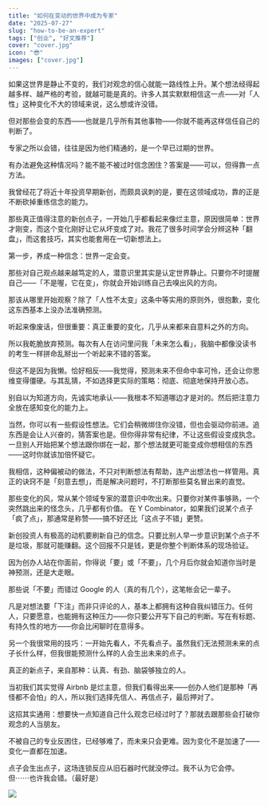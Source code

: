 ```yaml
---
title: "如何在变动的世界中成为专家"
date: "2025-07-27"
slug: "how-to-be-an-expert"
tags: ["创业", "好文推荐"]
cover: "cover.jpg"
icon: "😎"
images: ["cover.jpg"]
---
```

如果这世界是静止不变的，我们对观念的信心就能一路线性上升。某个想法经得起越多样、越严格的考验，就越可能是真的。许多人其实默默相信这一点——对「人性」这种变化不大的领域来说，这么想或许没错。



但对那些会变的东西——也就是几乎所有其他事物——你就不能再这样信任自己的判断了。



专家之所以会错，往往是因为他们精通的，是一个早已过期的世界。



有办法避免这种情况吗？能不能不被过时信念困住？答案是——可以，但得靠一点方法。



我曾经花了将近十年投资早期新创，而颇具讽刺的是，要在这领域成功，靠的正是不断砍掉重练信念的能力。



那些真正值得注意的新创点子，一开始几乎都看起来像烂主意，原因很简单：世界才刚变，而这个变化刚好让它从坏变成了对。我花了很多时间学会分辨这种「翻盘」，而这套技巧，其实也能套用在一切新想法上。



第一步，养成一种信念：世界一定会变。



那些对自己观点越来越笃定的人，潜意识里其实是认定世界静止。只要你不时提醒自己——「不是喔，它在变」，你就会开始训练自己去嗅出风的方向。



那该从哪里开始观察？除了「人性不太变」这条中等实用的原则外，很抱歉，变化这东西基本上没办法准确预测。



听起来像废话，但很重要：真正重要的变化，几乎从来都来自意料之外的方向。



所以我乾脆放弃预测。每次有人在访问里问我「未来怎么看」，我脑中都像没读书的考生一样拼命乱掰出一个听起来不错的答案。



但这不是因为我懒。恰好相反——我觉得，预测未来不但命中率可怜，还会让你思维变得僵硬。与其乱猜，不如选择更实际的策略：彻底、彻底地保持开放心态。



别自以为知道方向，先诚实地承认——我根本不知道哪边才是对的。然后把注意力全放在感知变化的能力上。



当然，你可以有一些假设性想法。它们会稍微绑住你没错，但也会驱动你前进。追东西是会让人兴奋的，猜答案也是。但你得非常有纪律，不让这些假设变成执念。
一旦别人开始把某个想法跟你绑在一起，那个想法就更可能变成你想相信的东西——这时你就该加倍怀疑它。



我相信，这种偏被动的做法，不只对判断想法有帮助，连产出想法也一样管用。真正的诀窍不是「刻意去想」，而是解决问题时，不打断那些莫名冒出来的直觉。



那些变化的风，常从某个领域专家的潜意识中吹出来。只要你对某件事够熟，一个突然跳出来的怪念头，几乎都有价值。
在 Y Combinator，如果我们说某个点子「疯了点」，那通常是称赞——搞不好还比「这点子不错」更赞。



新创投资人有极高的动机要刷新自己的信念。只要比别人早一步意识到某个点子不是垃圾，那就可能赚翻。这个回报不只是钱，更是你整个判断体系的现场验证。



因为创办人站在你面前，你得说「要」或「不要」，几个月后你就会知道你当时是神预测，还是大走眼。



那些说「不要」而错过 Google 的人（真的有几个），这笔帐会记一辈子。



凡是对想法要「下注」而非只评论的人，基本上都拥有这种自我纠错压力。任何人，只要愿意，也能拥有这种压力——你只要公开写下自己的判断。写在有标题、有持久性的地方——你会比闲聊时在意得多。



另一个我很常用的技巧：一开始先看人，不先看点子。虽然我们无法预测未来的点子长什么样，但我很能预测什么样的人会生出未来的点子。



真正的新点子，来自那种：认真、有劲、脑袋够独立的人。



当初我们其实觉得 Airbnb 是烂主意，但我们看得出来——创办人他们是那种「再怪都不会怕」的人，所以我们选择先信人、再信点子，最后押对了。



这招其实通用：想要快一点知道自己什么观念已经过时了？那就去跟那些会打破你观念的人当朋友。



不被自己的专业反困住，已经够难了，而未来只会更难。因为变化不是加速了——变化一直都在加速。



点子会生出点子，这场连锁反应从旧石器时代就没停过。我不认为它会停。
但⋯⋯也许我会错。（最好是）




![](https://prod-files-secure.s3.us-west-2.amazonaws.com/112d0858-5090-4d34-a606-b75eb8d65fd2/46476355-9cf3-4e99-9b7a-3531bc426380/1000202064.png?X-Amz-Algorithm=AWS4-HMAC-SHA256&X-Amz-Content-Sha256=UNSIGNED-PAYLOAD&X-Amz-Credential=ASIAZI2LB466WDJKKM66%2F20250801%2Fus-west-2%2Fs3%2Faws4_request&X-Amz-Date=20250801T055706Z&X-Amz-Expires=3600&X-Amz-Security-Token=IQoJb3JpZ2luX2VjEL7%2F%2F%2F%2F%2F%2F%2F%2F%2F%2FwEaCXVzLXdlc3QtMiJHMEUCIGmpNpmknKxl62OpiolBoF43yWICoqmPzxZPXmnNOc1nAiEAkXdwR7pVb8CQqyMlAuvvDSTDPuOPCqT8LH95exM7i48qiAQI5%2F%2F%2F%2F%2F%2F%2F%2F%2F%2F%2FARAAGgw2Mzc0MjMxODM4MDUiDIYb9tWAKXoNkiZWYCrcA0MUwW73rSP9oFBagU5MdhF0riXsuhmw0oTuJMhB1Cm32QgGInURQIJr6vnqgm08UAJ4IG2BBe5uvfKmQkF3%2F0VsVrcH5cRaaml5KGCbEBTw%2FccUiZtzNMMbXLVNB1gM7liQQFtCbiKBhaS7aEYlM6o1ybfF2epSE1kWmNceZPWEZ5oV6IihR54hNhTgkH%2Fvwwr0ja4kA8mVzy0sPWnw00R5LYpsWUIoEhyiX5kBnSwNb9hpsm%2BB8UJ74YW193hZNL45kqILfDAUr3IlWuW91%2FnMyn1HDKWbJ6XBtu9kILndhimMImcchgHLyaMvJl9FNhV8JHyQCXDKdhcRDJFzxqMXQY7KWISSZ9bdPAww7%2FPJjCAZ6HFbGaPcjt42%2B0I9SHHd0P3mOB8yElqr2dVZ0NCcZvl0IWdY2scJ50JJCawsBlg%2F%2BLM5b9i4nYv4g7rC4lS2C%2F%2BLgpwxzdJIpOnDDSGv9l%2BmVak%2F%2F2b02enF%2Fbi3x55mNW%2B8alUWFkQXAfomroFyUl8z48BK00FG8t%2FMu5Z6nZysREHvCrvVCeP1LXmc66xB99DKTj%2FtkQKve0V%2Fv%2FhyYeGR%2B3dpmqrPdcWiyF9i89xdjKMmQIRbfgpkt%2FAOB3cFgZ524ew4fbVmMNilscQGOqUBX2bJdq7NSYLlVKY3rlJQ58FnHZRE0QneTKJGp3W3hv9h79sUVoY5oJ5%2BK8hPIRyW0NxJZ5SizEMi6H0b3PBHH1HQq7PCEO414MxytShmcMSfRKg4RWhnyuVr1kyPXEkAsmq%2Fg4dHpmizzUOgIjjo%2F8R27DB3mz8gAlHfD8n7YbHavP5xb6XEFQnPHPFRM0UshlG5Y0vnk9GoxKZ8n5PwcU1qO2y%2B&X-Amz-Signature=0036cd93d5d0b53127d397988fefca3d1f25b799cf0a1f17d285ca57f791e8ac&X-Amz-SignedHeaders=host&x-amz-checksum-mode=ENABLED&x-id=GetObject)

